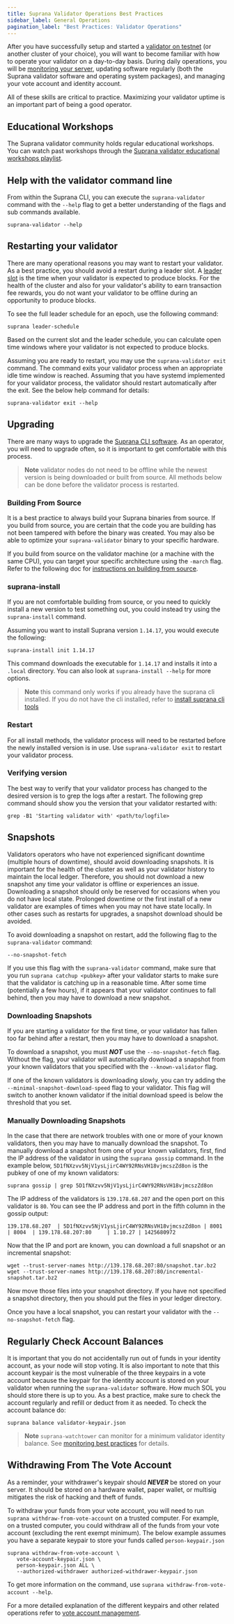 ```yaml
---
title: Suprana Validator Operations Best Practices
sidebar_label: General Operations
pagination_label: "Best Practices: Validator Operations"
---
```


After you have successfully setup and started a
[validator on testnet](../setup-a-validator.md) (or another cluster
of your choice), you will want to become familiar with how to operate your
validator on a day-to-day basis. During daily operations, you will be
[monitoring your server](./monitoring.md), updating software regularly (both the
Suprana validator software and operating system packages), and managing your vote
account and identity account.

All of these skills are critical to practice. Maximizing your validator uptime
is an important part of being a good operator.

## Educational Workshops

The Suprana validator community holds regular educational workshops. You can
watch past workshops through the
[Suprana validator educational workshops playlist](https://www.youtube.com/watch?v=86zySQ5vGW8&list=PLilwLeBwGuK6jKrmn7KOkxRxS9tvbRa5p).

## Help with the validator command line

From within the Suprana CLI, you can execute the `suprana-validator` command with
the `--help` flag to get a better understanding of the flags and sub commands
available.

```
suprana-validator --help
```

## Restarting your validator

There are many operational reasons you may want to restart your validator. As a
best practice, you should avoid a restart during a leader slot. A
[leader slot](https://suprana.net/docs/terminology#leader-schedule) is the time
when your validator is expected to produce blocks. For the health of the cluster
and also for your validator's ability to earn transaction fee rewards, you do
not want your validator to be offline during an opportunity to produce blocks.

To see the full leader schedule for an epoch, use the following command:

```
suprana leader-schedule
```

Based on the current slot and the leader schedule, you can calculate open time
windows where your validator is not expected to produce blocks.

Assuming you are ready to restart, you may use the `suprana-validator exit`
command. The command exits your validator process when an appropriate idle time
window is reached. Assuming that you have systemd implemented for your validator
process, the validator should restart automatically after the exit. See the
below help command for details:

```
suprana-validator exit --help
```

## Upgrading

There are many ways to upgrade the
[Suprana CLI software](../../cli/install.md). As an operator, you
will need to upgrade often, so it is important to get comfortable with this
process.

> **Note** validator nodes do not need to be offline while the newest version is
> being downloaded or built from source. All methods below can be done before
> the validator process is restarted.

### Building From Source

It is a best practice to always build your Suprana binaries from source. If you
build from source, you are certain that the code you are building has not been
tampered with before the binary was created. You may also be able to optimize
your `suprana-validator` binary to your specific hardware.

If you build from source on the validator machine (or a machine with the same
CPU), you can target your specific architecture using the `-march` flag. Refer
to the following doc for
[instructions on building from source](../../cli/install.md#build-from-source).

### suprana-install

If you are not comfortable building from source, or you need to quickly install
a new version to test something out, you could instead try using the
`suprana-install` command.

Assuming you want to install Suprana version `1.14.17`, you would execute the
following:

```
suprana-install init 1.14.17
```

This command downloads the executable for `1.14.17` and installs it into a
`.local` directory. You can also look at `suprana-install --help` for more
options.

> **Note** this command only works if you already have the suprana cli installed.
> If you do not have the cli installed, refer to
> [install suprana cli tools](../../cli/install.md)

### Restart

For all install methods, the validator process will need to be restarted before
the newly installed version is in use. Use `suprana-validator exit` to restart
your validator process.

### Verifying version

The best way to verify that your validator process has changed to the desired
version is to grep the logs after a restart. The following grep command should
show you the version that your validator restarted with:

```
grep -B1 'Starting validator with' <path/to/logfile>
```

## Snapshots

Validators operators who have not experienced significant downtime (multiple
hours of downtime), should avoid downloading snapshots. It is important for the
health of the cluster as well as your validator history to maintain the local
ledger. Therefore, you should not download a new snapshot any time your
validator is offline or experiences an issue. Downloading a snapshot should only
be reserved for occasions when you do not have local state. Prolonged downtime
or the first install of a new validator are examples of times when you may not
have state locally. In other cases such as restarts for upgrades, a snapshot
download should be avoided.

To avoid downloading a snapshot on restart, add the following flag to the
`suprana-validator` command:

```
--no-snapshot-fetch
```

If you use this flag with the `suprana-validator` command, make sure that you run
`suprana catchup <pubkey>` after your validator starts to make sure that the
validator is catching up in a reasonable time. After some time (potentially a
few hours), if it appears that your validator continues to fall behind, then you
may have to download a new snapshot.

### Downloading Snapshots

If you are starting a validator for the first time, or your validator has fallen
too far behind after a restart, then you may have to download a snapshot.

To download a snapshot, you must **_NOT_** use the `--no-snapshot-fetch` flag.
Without the flag, your validator will automatically download a snapshot from
your known validators that you specified with the `--known-validator` flag.

If one of the known validators is downloading slowly, you can try adding the
`--minimal-snapshot-download-speed` flag to your validator. This flag will
switch to another known validator if the initial download speed is below the
threshold that you set.

### Manually Downloading Snapshots

In the case that there are network troubles with one or more of your known
validators, then you may have to manually download the snapshot. To manually
download a snapshot from one of your known validators, first, find the IP
address of the validator in using the `suprana gossip` command. In the example
below, `5D1fNXzvv5NjV1ysLjirC4WY92RNsVH18vjmcszZd8on` is the pubkey of one of my
known validators:

```
suprana gossip | grep 5D1fNXzvv5NjV1ysLjirC4WY92RNsVH18vjmcszZd8on
```

The IP address of the validators is `139.178.68.207` and the open port on this
validator is `80`. You can see the IP address and port in the fifth column in
the gossip output:

```
139.178.68.207  | 5D1fNXzvv5NjV1ysLjirC4WY92RNsVH18vjmcszZd8on | 8001   | 8004  | 139.178.68.207:80     | 1.10.27 | 1425680972
```

Now that the IP and port are known, you can download a full snapshot or an
incremental snapshot:

```
wget --trust-server-names http://139.178.68.207:80/snapshot.tar.bz2
wget --trust-server-names http://139.178.68.207:80/incremental-snapshot.tar.bz2
```

Now move those files into your snapshot directory. If you have not specified a
snapshot directory, then you should put the files in your ledger directory.

Once you have a local snapshot, you can restart your validator with the
`--no-snapshot-fetch` flag.

## Regularly Check Account Balances

It is important that you do not accidentally run out of funds in your identity
account, as your node will stop voting. It is also important to note that this
account keypair is the most vulnerable of the three keypairs in a vote account
because the keypair for the identity account is stored on your validator when
running the `suprana-validator` software. How much SOL you should store there is
up to you. As a best practice, make sure to check the account regularly and
refill or deduct from it as needed. To check the account balance do:

```
suprana balance validator-keypair.json
```

> **Note** `suprana-watchtower` can monitor for a minimum validator identity
> balance. See [monitoring best practices](./monitoring.md) for details.

## Withdrawing From The Vote Account

As a reminder, your withdrawer's keypair should **_NEVER_** be stored on your
server. It should be stored on a hardware wallet, paper wallet, or multisig
mitigates the risk of hacking and theft of funds.

To withdraw your funds from your vote account, you will need to run
`suprana withdraw-from-vote-account` on a trusted computer. For example, on a
trusted computer, you could withdraw all of the funds from your vote account
(excluding the rent exempt minimum). The below example assumes you have a
separate keypair to store your funds called `person-keypair.json`

```
suprana withdraw-from-vote-account \
   vote-account-keypair.json \
   person-keypair.json ALL \
   --authorized-withdrawer authorized-withdrawer-keypair.json
```

To get more information on the command, use
`suprana withdraw-from-vote-account --help`.

For a more detailed explanation of the different keypairs and other related
operations refer to
[vote account management](../guides/vote-accounts.md).
